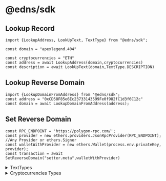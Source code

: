 # @edns/sdk

## Lookup Record

```
import {LookupAddress, LookUpText, TextType} from "@edns/sdk";

const domain = "apexlegend.404"

const cryptocurrencies = "ETH"
const address = await LookupAddress(domain,cryptocurrencies)
const description = await LookUpText(domain,TextType.DESCRIPTION)
```

## Lookup Reverse Domain

```
import {LookupDomainFromAddress} from "@edns/sdk";
const address = "0xCD58F85e6Ec23733143599Fe0f982fC1d3f6C12c"
const domain = await LookupDomainFromAddress(address);
```

## Set Reverse Domain

```
const RPC_ENDPOINT = 'https://polygon-rpc.com/';
const provider = new ethers.providers.JsonRpcProvider(RPC_ENDPOINT);
//Any Provider or ethers.Signer
const walletWithProvider = new ethers.Wallet(process.env.privateKey, provider);
const transaction = await SetReverseDomain("setter.meta",walletWithProvider)
```

<details>

<summary>TextTypes</summary>

```
enum TextType {
    EMAIL = 'email',
    URL = 'url',
    AVATAR = 'avatar',    
    DESCRIPTION = 'description',    
    NOTICE = 'notice',    
    KEYWORDS = 'keywords',    
    DISCORD = 'discord',    
    GITHUB = 'github',    
    REDDIT = 'reddit',    
    TWITTER = 'twitter',    
    TELEGRAM = 'telegram',    
    DELEGATE = 'delegate',
}
```



</details>

<details>

<summary>Cryptocurrencies Types</summary>



* ABBC

<!---->

* ADA

<!---->

* AE

<!---->

* AIB

<!---->

* AION

<!---->

* ALGO

<!---->

* AR

<!---->

* ARB1

<!---->

* ARDR

<!---->

* ARK

<!---->

* ATOM

<!---->

* AVAX

<!---->

* BCD

<!---->

* BCH

<!---->

* BCN

<!---->

* BDX

<!---->

* BNB

<!---->

* BPS

<!---->

* BSC

<!---->

* BSV

<!---->

* BTC

<!---->

* BTG

<!---->

* BTM

<!---->

* BTS

<!---->

* CCA

<!---->

* CCXX

<!---->

* CELO

<!---->

* CKB

<!---->

* CLO

<!---->

* DASH

<!---->

* DCR

<!---->

* DGB

<!---->

* DIVI

<!---->

* DOGE

<!---->

* DOT

<!---->

* EGLD

<!---->

* ELA

<!---->

* EOS

<!---->

* ETC

<!---->

* ETH

<!---->

* ETN

<!---->

* EWT

<!---->

* FIL

<!---->

* FIO

<!---->

* FIRO

<!---->

* FLOW

<!---->

* FTM

<!---->

* GO

<!---->

* GRIN

<!---->

* GRS

<!---->

* GXC

<!---->

* HBAR

<!---->

* HIVE

<!---->

* HNS

<!---->

* HNT

<!---->

* ICX

<!---->

* IOST

<!---->

* IOTA

<!---->

* IOTX

<!---->

* IRIS

<!---->

* KAVA

<!---->

* KMD

<!---->

* KSM

<!---->

* LCC

<!---->

* LRG

<!---->

* LSK

<!---->

* LTC

<!---->

* LUNA

<!---->

* MATIC

<!---->

* MONA

<!---->

* NANO

<!---->

* NAS

<!---->

* NEAR

<!---->

* NEM

<!---->

* NEO

<!---->

* NMC

<!---->

* NRG

<!---->

* NULS

<!---->

* ONE

<!---->

* ONT

<!---->

* OP

<!---->

* POA

<!---->

* PPC

<!---->

* QTUM

<!---->

* RDD

<!---->

* RSK

<!---->

* RUNE

<!---->

* RVN

<!---->

* SC

<!---->

* SERO

<!---->

* SOL

<!---->

* SRM

<!---->

* STEEM

<!---->

* STRAT

<!---->

* STX

<!---->

* SYS

<!---->

* TFUEL

<!---->

* THETA

<!---->

* TOMO

<!---->

* TRX

<!---->

* TT

<!---->

* VET

<!---->

* VIA

<!---->

* VLX

<!---->

* VSYS

<!---->

* WAN

<!---->

* WAVES

<!---->

* WICC

<!---->

* XCH

<!---->

* XDAI

<!---->

* XHV

<!---->

* XLM

<!---->

* XMR

<!---->

* XRP

<!---->

* XTZ

<!---->

* XVG

<!---->

* ZEC

<!---->

* ZEL

<!---->

* ZEN

<!---->

* ZIL

</details>
